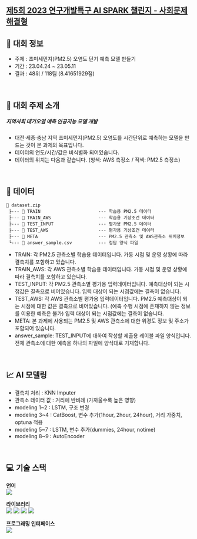 ## <a href="https://aifactory.space/competition/detail/2317" target="_blank">제5회 2023 연구개발특구 AI SPARK 챌린지 - 사회문제해결형</a>
## 🚩 대회 정보
- 주제 : 초미세먼지(PM2.5) 오염도 단기 예측 모델 만들기
- 기간 : 23.04.24 ~ 23.05.11
- 결과 : 48위 / 118팀 (8.41651929점)
<br>

## 🎈 대회 주제 소개
##### 지역사회 대기오염 예측 인공지능 모델 개발
- 대전·세종·충남 지역 초미세먼지(PM2.5) 오염도를 시간단위로 예측하는 모델을 만드는 것이 본 과제의 목표입니다.
- 데이터의 연도/시간/값은 비식별화 되어있습니다.
- 데이터의 위치는 다음과 같습니다. (청색: AWS 측정소 / 적색: PM2.5 측정소)
<br>

## 📑 데이터
```
📁 dataset.zip
 ├--- 📁 TRAIN                      --- 학습용 PM2.5 데이터
 ├--- 📁 TRAIN_AWS                  --- 학습용 기상조건 데이터
 ├--- 📁 TEST_INPUT                 --- 평가용 PM2.5 데이터
 ├--- 📁 TEST_AWS                   --- 평가용 기상조건 데이터
 ├--- 📁 META                       --- PM2.5 관측소 및 AWS관측소 위치정보
 └--- 📃 answer_sample.csv          --- 정답 양식 파일
 ```
- TRAIN: 각 PM2.5 관측소별 학습용 데이터입니다. 가동 시점 및 운영 상황에 따라 결측치를 포함하고 있습니다.
- TRAIN_AWS: 각 AWS 관측소별 학습용 데이터입니다. 가동 시점 및 운영 상황에 따라 결측치를 포함하고 있습니다.
- TEST_INPUT: 각 PM2.5 관측소별 평가용 입력데이터입니다. 예측대상이 되는 시점값은 결측으로 비어있습니다. 
                        입력 대상이 되는 시점값에는 결측이 없습니다.
- TEST_AWS: 각 AWS 관측소별 평가용 입력데이터입니다. PM2.5 예측대상이 되는 시점에 대한 값은 결측으로 비어있습니다. 
                     (예측 수행 시점에 존재하지 않는 정보를 이용한 예측은 불가)
                      입력 대상이 되는 시점값에는 결측이 없습니다.
- META: 본 과제에 사용되는 PM2.5 및 AWS 관측소에 대한 위경도 정보 및 주소가 포함되어 있습니다.
- answer_sample: TEST_INPUT에 대하여 작성할 제출용 레이블 파일 양식입니다. 전체 관측소에 대한 예측을 하나의 파일에 양식대로 기재합니다.
<br>

## 📈 AI 모델링
- 결측치 처리 : KNN Imputer
- 관측소 데이터 값 : 거리에 반비례 (가까울수록 높은 영향)
- modeling 1~2 : LSTM, 구조 변경
- modeling 3~4 : CatBoost, 변수 추가(1hour, 2hour, 24hour), 거리 가중치, optuna 적용
- modeling 5~7 : LSTM, 변수 추가(dummies, 24hour, notime)
- modeling 8~9 : AutoEncoder
<br>

## 💻 기술 스택
<b> 언어 </b><br>
<span><img src="https://img.shields.io/badge/Python-3776AB?style=for-the-badge&logo=Python&logoColor=white"></span><br>

<b> 라이브러리 </b><br>
<span><img src="https://img.shields.io/badge/numpy-013243?style=for-the-badge&logo=numpy&logoColor=white"></span>
<span><img src="https://img.shields.io/badge/pandas-150458?style=for-the-badge&logo=pandas&logoColor=white"></span>
<span><img src="https://img.shields.io/badge/scikit_learn-F7931E?style=for-the-badge&logo=scikit-learn&logoColor=white"></span>
<span><img src="https://img.shields.io/badge/tensorflow-FF6F00?style=for-the-badge&logo=tensorflow&logoColor=white"></span><br>

<b> 프로그래밍 인터페이스 </b><br>
<span><img src="https://img.shields.io/badge/googlecolab-F9AB00?style=for-the-badge&logo=googlecolab&logoColor=white"></span>
